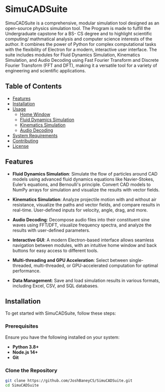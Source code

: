# SimuCADSuite

SimuCADSuite is a comprehensive, modular simulation tool designed as an open-source physics simulation tool. The Program is made to fulfill the Undergraduate capstone for a BS- CS degree and to highlight scientific computing/ mathmatical analysis and computer science interests of the author. It combines the power of Python for complex computational tasks with the flexibility of Electron for a modern, interactive user interface. The suite includes modules for Fluid Dynamics Simulation, Kinematics Simulation, and Audio Decoding using Fast Fourier Transform and Discrete Fourier Transform (FFT and DFT), making it a versatile tool for a variety of engineering and scientific applications.

## Table of Contents

- [Features](#features)
- [Installation](#installation)
- [Usage](#usage)
  - [Home Window](#home-window)
  - [Fluid Dynamics Simulation](#fluid-dynamics-simulation)
  - [Kinematics Simulation](#kinematics-simulation)
  - [Audio Decoding](#audio-decoding)
- [System Requirements](#system-requirements)
- [Contributing](#contributing)
- [License](#license)

## Features

- **Fluid Dynamics Simulation**: Simulate the flow of particles around CAD models using advanced fluid dynamics equations like Navier-Stokes, Euler’s equations, and Bernoulli's principle. Convert CAD models to NumPy arrays for simulation and visualize the results with vector fields.
  
- **Kinematics Simulation**: Analyze projectile motion with and without air resistance, visualize the paths and vector fields, and compare results in real-time. User-defined inputs for velocity, angle, drag, and more.
  

- **Audio Decoding**: Decompose audio files into their constituent sine waves using FFT/DFT, visualize frequency spectra, and analyze the results with user-defined parameters.

- **Interactive GUI**: A modern Electron-based interface allows seamless navigation between modules, with an intuitive home window and back buttons for easy access to different tools.

- **Multi-threading and GPU Acceleration**: Select between single-threaded, multi-threaded, or GPU-accelerated computation for optimal performance.

- **Data Management**: Save and load simulation results in various formats, including Excel, CSV, and SQL databases.

## Installation

To get started with SimuCADSuite, follow these steps:

### Prerequisites

Ensure you have the following installed on your system:

- **Python 3.8+**
- **Node.js 14+**
- **Git**

### Clone the Repository

```bash
git clone https://github.com/JoshBaneyCS/SimuCADSuite.git
cd SimuCADSuite
